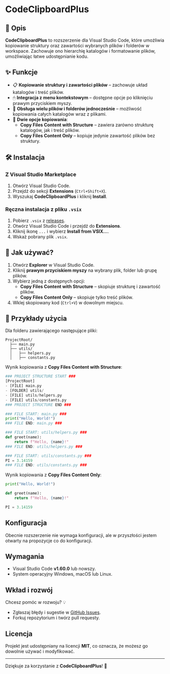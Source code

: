# CodeClipboardPlus
## 📌 Opis
**CodeClipboardPlus** to rozszerzenie dla Visual Studio Code, które umożliwia kopiowanie struktury oraz zawartości wybranych plików i folderów w workspace. Zachowuje ono hierarchię katalogów i formatowanie plików, umożliwiając łatwe udostępnianie kodu.

## ✨ Funkcje
- 📋 **Kopiowanie struktury i zawartości plików** – zachowuje układ katalogów i treść plików.
- 🖱 **Integracja z menu kontekstowym** – dostępne opcje po kliknięciu prawym przyciskiem myszy.
- 📁 **Obsługa wielu plików i folderów jednocześnie** – możliwość kopiowania całych katalogów wraz z plikami.
- 🔄 **Dwie opcje kopiowania**:
  - **Copy Files Content with Structure** – zawiera zarówno strukturę katalogów, jak i treść plików.
  - **Copy Files Content Only** – kopiuje jedynie zawartość plików bez struktury.

## 🛠 Instalacja
### Z Visual Studio Marketplace
1. Otwórz Visual Studio Code.
2. Przejdź do sekcji **Extensions** (`Ctrl+Shift+X`).
3. Wyszukaj **CodeClipboardPlus** i kliknij **Install**.

### Ręczna instalacja z pliku `.vsix`
1. Pobierz `.vsix` z [releases](https://github.com/user/CodeClipboardPlus/releases).
2. Otwórz Visual Studio Code i przejdź do **Extensions**.
3. Kliknij ikonę `...` i wybierz **Install from VSIX...**.
4. Wskaż pobrany plik `.vsix`.

## 🚀 Jak używać?
1. Otwórz **Explorer** w Visual Studio Code.
2. Kliknij **prawym przyciskiem myszy** na wybrany plik, folder lub grupę plików.
3. Wybierz jedną z dostępnych opcji:
   - **Copy Files Content with Structure** – skopiuje strukturę i zawartość plików.
   - **Copy Files Content Only** – skopiuje tylko treść plików.
4. Wklej skopiowany kod (`Ctrl+V`) w dowolnym miejscu.

## 📌 Przykłady użycia
Dla folderu zawierającego następujące pliki:
```
ProjectRoot/
  ├── main.py
  ├── utils/
  │   ├── helpers.py
  │   ├── constants.py
```
Wynik kopiowania z **Copy Files Content with Structure**:
```py
### PROJECT STRUCTURE START ###
[ProjectRoot]
- [FILE] main.py
- [FOLDER] utils/
- [FILE] utils/helpers.py
- [FILE] utils/constants.py
### PROJECT STRUCTURE END ###

### FILE START: main.py ###
print("Hello, World!")
### FILE END: main.py ###

### FILE START: utils/helpers.py ###
def greet(name):
    return f"Hello, {name}!"
### FILE END: utils/helpers.py ###

### FILE START: utils/constants.py ###
PI = 3.14159
### FILE END: utils/constants.py ###
```

Wynik kopiowania z **Copy Files Content Only**:
```py
print("Hello, World!")

def greet(name):
    return f"Hello, {name}!"

PI = 3.14159
```

## Konfiguracja
Obecnie rozszerzenie nie wymaga konfiguracji, ale w przyszłości jestem otwarty na propozycje co do konfiguracji.

## Wymagania
- Visual Studio Code **v1.60.0** lub nowszy.
- System operacyjny Windows, macOS lub Linux.

## Wkład i rozwój
Chcesz pomóc w rozwoju? 💡
- Zgłaszaj błędy i sugestie w [GitHub Issues](https://github.com/user/CodeClipboardPlus/issues).
- Forkuj repozytorium i twórz pull requesty.

## Licencja
Projekt jest udostępniany na licencji **MIT**, co oznacza, że możesz go dowolnie używać i modyfikować.

---
Dziękuje za korzystanie z **CodeClipboardPlus**! 🚀

